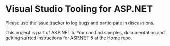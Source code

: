 Visual Studio Tooling for ASP.NET
=================

Please use the [issue tracker](https://github.com/aspnet/Tooling/issues) to log bugs and participate in discussions.

This project is part of ASP.NET 5. You can find samples, documentation and getting started instructions for ASP.NET 5 at the [Home](https://github.com/aspnet/home) repo.
